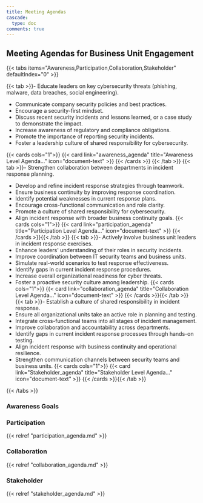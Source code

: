 ```yaml
---
title: Meeting Agendas
cascade:
  type: doc
comments: true
---
```


## Meeting Agendas for Business Unit Engagement
{{< tabs items="Awareness,Participation,Collaboration,Stakeholder" defaultIndex="0" >}}

  {{< tab >}}- Educate leaders on key cybersecurity threats (phishing, malware, data breaches, social engineering). 
- Communicate company security policies and best practices. 
- Encourage a security-first mindset.  
- Discuss recent security incidents and lessons learned, or a case study to demonstrate the impact. 
- Increase awareness of regulatory and compliance obligations. 
- Promote the importance of reporting security incidents. 
- Foster a leadership culture of shared responsibility for cybersecurity. 

{{< cards cols="1">}}
  {{< card link="awareness_agenda" title="Awareness Level Agenda..." icon="document-text" >}}
{{< /cards >}}
{{< /tab >}}
  {{< tab >}}- Strengthen collaboration between departments in incident response planning. 
- Develop and refine incident response strategies through teamwork. 
- Ensure business continuity by improving response coordination. 
- Identify potential weaknesses in current response plans. 
- Encourage cross-functional communication and role clarity. 
- Promote a culture of shared responsibility for cybersecurity. 
- Align incident response with broader business continuity goals. 
  {{< cards cols="1">}}
  {{< card link="participation_agenda" title="Participation Level Agenda..." icon="document-text" >}}
{{< /cards >}}{{< /tab >}}
  {{< tab >}}- Actively involve business unit leaders in incident response exercises. 
- Enhance leaders' understanding of their roles in security incidents. 
- Improve coordination between IT security teams and business units. 
- Simulate real-world scenarios to test response effectiveness. 
- Identify gaps in current incident response procedures. 
- Increase overall organizational readiness for cyber threats. 
- Foster a proactive security culture among leadership. 
  {{< cards cols="1">}}
  {{< card link="collaboration_agenda" title="Collaboration Level Agenda..." icon="document-text" >}}
{{< /cards >}}{{< /tab >}}
  {{< tab >}}- Establish a culture of shared responsibility in incident response. 
- Ensure all organizational units take an active role in planning and testing. 
- Integrate cross-functional teams into all stages of incident management. 
- Improve collaboration and accountability across departments. 
- Identify gaps in current incident response processes through hands-on testing. 
- Align incident response with business continuity and operational resilience. 
- Strengthen communication channels between security teams and business units. 
  {{< cards cols="1">}}
  {{< card link="Stakeholder_agenda" title="Stakeholder Level Agenda..." icon="document-text" >}}
{{< /cards >}}{{< /tab >}}

{{< /tabs >}}
### Awareness Goals


### Participation
{{< relref "participation_agenda.md" >}}

### Collaboration
{{< relref "collaboration_agenda.md" >}}

### Stakeholder
{{< relref "stakeholder_agenda.md" >}}
